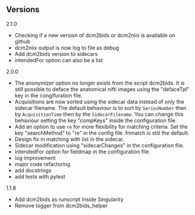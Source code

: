 ## Versions

2.1.0
- Checking if a new version of dcm2bids or dcm2niix is available on github
- dcm2niix output is now log to file as debug
- Add dcm2bids version to sidecars
- intendedFor option can also be a list

2.0.0
 - The anonymizer option no longer exists from the script dcm2bids. It is still possible to deface the anatomical nifti images using the "defaceTpl" key in the congifuration file.
 - Acquisitions are now sorted using the sidecar data instead of only the sidecar filename. The default behaviour is to sort by `SeriesNumber` then by `AcquisitionTime` then by the `SidecarFilename`. You can change this behaviour setting the key "compKeys" inside the configuration file.
 - Add an option to use `re` for more flexibility for matching criteria. Set the key "searchMethod" to "re" in the config file. fnmatch is still the default.
 - Design fix in matching with list in the sidecar.
 - Sidecar modification using "sidecarChanges" in the configuration file.
 - intendedFor option for fieldmap in the configuration file
 - log improvement
 - major code refactoring
 - add docstrings
 - add tests with pytest


1.1.8
 - Add dcm2bids as runscript inside Singularity
 - Remove logger from dcm2bids_helper
